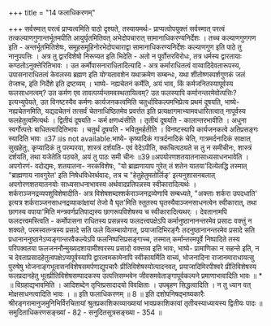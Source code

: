 +++
title = "14 फलाधिकरणम्"

+++
सर्वस्मात् परत्वं प्राप्यत्वमिति पाठो दृश्यते, तस्यायमर्थः- प्राप्यत्वोपयुक्त्तं सर्वस्मात् परत्वं तत्कल्याणगुणान्तर्भूतमपीति आयुर्घृतमितिवत् अभेदोपचारात् सामानाधिकरण्यनिर्देशः । तच्च कल्याणगुणगण इति - अन्तर्भूतमितिशेषः, समूहसमूहिनोरभेदोपचाराद्वा सामानाधिकरण्यनिर्देशः कल्याणगुण इति पाठे तु नानुपपत्तिः । अत्र तु द्वारविशेषो निरूप्यत इति भिदेति - अतो न पूर्वोत्तरविरोधः, तत्र धर्मस्य द्वारतायाः कण्ठतोऽनुक्त्तेरितिभावः । उत कर्मोपासनाराधितादित्यादि - अत्र कर्माराधितत्वं वाय्वादिदेवतारूपस्य, उपासनाराधितत्वं केवलस्य ब्रह्मण इति योग्यतावशेन यथाक्रमेण सम्बन्धः, यथा शीतोष्णस्पर्शगुणकं जलं तेजश्च, इति निर्देशे इति द्रष्टव्यम् । भाष्ये- नह्यचेतनं कर्मेति, अयं भाव, किं कर्मजनितस्यापूर्वस्य फलसाधनत्वम्? उत कर्मण एव तावत्पर्य्यन्तमवस्थतायित्वम्? उत फलस्यापि कर्मानन्तरमेवोत्पत्तिः? इत्यभ्युपेयते, उत विनष्टस्यैव कर्मणः कार्यजनकत्वमिति चतुर्धाविकल्पमभिप्रेत्य प्रथमं दूषयति, भाष्ये- नह्यचेतनमिति, यद्यदचेतनं तत्सर्वं चेतनाधिष्ठितमेव प्रवर्त्तत इति प्रत्यक्षागमाभ्यामवधारितत्वात् नापूर्वस्य फलहेतुत्वमित्यर्थः । द्वितीयं दूषयति - कर्म क्षणध्वंसीति । तृतीयं दूषयति - कालान्तरभावीति । अधुना स्वर्गोत्पत्तेः बाधितत्वादितिभावः । चतुर्थं दूषयति - भवितुमर्हतीति । विनष्टस्यापि कार्यजनकत्वे अतिप्रसङ्गः स्यादिति भावः ॥37॥is not available.भाष्ये- कृष्यादिकं गात्रर्दनादिकं चेति, गात्रमर्दनादिकं साक्षात् सुखहेतुः, कृप्यादिकं तु परम्परया, शास्त्रं दर्शयति- एवं वेदेऽपीति, क्कचित्पठ्यते स तु न समीचीनः, शास्त्रं दर्शयति, तथा यजेतेति पठ्यते, अयं तु पाठः समी चीनः ॥39॥अपयोरणशतयातनासाध्यसाधनभावेति । अपगोरणं- वदोद्यमः, शतयातना- नरकविशेषः, "यो ब्राह्मणायाप गुरेत् तं शतेन यातया'दित्येतद्धि तस्मात् "ब्राह्मणाय नावगुरेत' इति निषेधविधेरर्थवादः, तत्र च "हेतुहेतुमतोर्लिङ्' इत्यनुशासनबलात् अपगोरणशतयातनयोः साध्यसाधनाभावस्य अर्थवादप्रतिपन्नस्य स्वीकारादित्यर्थः । शर्कराञ्जनद्रव्यपशुविशेषादीति- अत्र विशेषशब्दश्शर्कराञ्जनद्रव्येणापि सम्बध्यते, "अक्त्ताः शर्करा उपदधाति' इत्यत्र शर्कराञ्जनसाधनद्रव्याकांक्षायां तेजो वै घृत'मिति स्तुतस्य घृतस्यैवाञ्जनसाधनत्वेन स्वीकारात्, तथा छागस्य वपाया'मिति मन्त्रवर्णप्रतिपाद्यस्य छागरूपविशेषस्य च स्वीकारादित्यथर्ः । देवतानामपि फलदत्त्वमस्त्विति - कर्मोपासना राधितस्य प्रसन्नस्य फलदत्त्वपक्षेऽपि कर्मानुष्ठानानन्तरमेव प्रसादः वक्त्तुं न शक्यते, परमस्वतन्त्रस्य प्रसादे सति फले विलम्बायोगात्, प्रयाजादिभिरङ्गैः तदनुष्ठानानन्तरमेव प्रसादे सति प्रधानाननुष्ठानेऽप्यङ्गान्तरवैकल्येऽपि फलनिष्पत्तिप्रसङ्गाच्च, तस्मात् कर्मान्तरमपूर्वे निष्पादिते तस्य परिपक्वतया फलजननौन्मुख्यदशायामीश्वरस्य प्रसादो वक्त्तव्य इति भावः, भाष्ये- प्रामाणिका न सहन्ते इति, न च देवताप्रसादहेतुत्वपक्षेऽप्यपूर्वस्यापि द्वारत्वमकामेनापि स्वीकायर्मिति वाच्यं, भोजनादिना राजानमाराधायत्सु पुरुषेषु भोजनाङ्गभूतासनविशेषसमर्पणाद्युपचारैः प्रीतिविशेषस्योत्पादनवत्, प्रयाजादिमिरपीश्वरे प्रीतिविशेषस्य फलप्रदानहेतु भूतप्रीतिविशेषसम्पादकस्य उत्पत्तिसम्भवेन जीवसमवेताङ्गापूर्वकल्पने प्रमाणाभावादिति भावः ॥ * ॥ विग्रहाद्यभावमिति । आदिशब्देन तृप्तिप्रसादादयो विवक्षिताः । उपबृहण सिद्धत्वादिति । न तु ध्यान वत् मोक्षसाधनत्वादिति भावः । ॥ इति फलाधिकरणम् ॥ 8 ॥ इति दशोपनिषद्भाष्यकारैः श्रीरङ्गरामानुजमुनिभिर्विरचितायां श्रुतप्रकाशिकाव्याख्यायां भावप्रकाशिकायां तृतीयस्याध्यायस्य द्वितीयः पादः ॥ समुदिताधिकरणसङ्ख्यां - 82 - सनुदितसूत्रसङ्ख्या - 354 ॥
